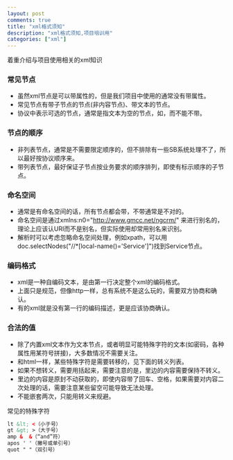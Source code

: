 ```yaml
---
layout: post
comments: true
title: "xml格式须知"
description: "xml格式须知,项目培训用"
categories: ["xml"]
---
```


着重介绍与项目使用相关的xml知识

### 常见节点

* 虽然xml节点是可以带属性的，但是我们项目中使用的通常没有带属性。
* 常见节点有带子节点的节点(非内容节点)、带文本的节点。
* 协议中表示可选的节点，通常是指文本为空的节点，如<name></name>，而不能不带。

### 节点的顺序

* 非列表节点，通常是不需要限定顺序的，但不排除有一些SB系统处理不了，所以最好按协议顺序来。
* 带列表节点，最好保证子节点按业务要求的顺序排列，即使有标示顺序的子节点。

### 命名空间

* 通常是有命名空间的话，所有节点都会带，不带通常是不对的。
* 命名空间是通过xmlns:n0="http://www.gmcc.net/ngcrm/" 来进行别名的，理论上应该认URI而不是别名，但实际使用却常用别名来识别。
* 解析时可以考虑忽略命名空间处理，例如xpath，可以用doc.selectNodes("//*[local-name()='Service']")找到Service节点。

### 编码格式

* xml是一种自编码文本，是由第一行决定整个xml的编码格式。
* 上面只是规范，但像http一样，总有系统不是这么玩的，需要双方协商和确认。
* 有的xml就是没有第一行的编码描述，更是应该协商确认。

### 合法的值

* 除了内置xml文本作为文本节点，或者明显可能特殊字符的文本(如密码，各种属性用某符号拼接)，大多数情况不需要关注。
* 和html一样，某些特殊字符是需要转移的，见下面的转义列表。
* 如果不想转义，需要用<![CDATA[]]>括起来，需要注意的是，里边的内容需要保持不转义。
* <![CDATA[]]>里边的内容是原封不动获取的，即使内容带了回车、空格，如果需要对内容二次处理的话，需要注意某些留空可能导致无法处理。
* <![CDATA[]]>不能嵌套两次，只能用转义来规避。

常见的特殊字符
```xml
lt &lt; <（小于号）
gt &gt; >（大于号）
amp &  &（“and”符）
apos ' '（撇号或单引号）
quot " "（双引号）
```
